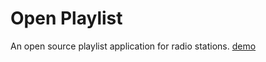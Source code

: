 Open Playlist
=============
An open source playlist application for radio stations.
[demo](http://open-playlist.pagodabox.com/)
